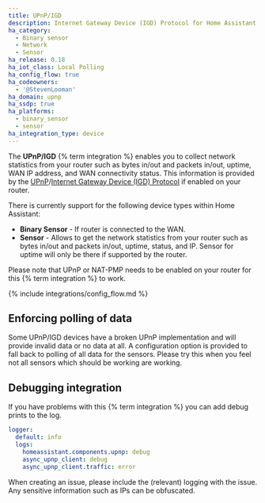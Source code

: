 ```yaml
---
title: UPnP/IGD
description: Internet Gateway Device (IGD) Protocol for Home Assistant.
ha_category:
  - Binary sensor
  - Network
  - Sensor
ha_release: 0.18
ha_iot_class: Local Polling
ha_config_flow: true
ha_codeowners:
  - '@StevenLooman'
ha_domain: upnp
ha_ssdp: true
ha_platforms:
  - binary_sensor
  - sensor
ha_integration_type: device
---
```


The **UPnP/IGD** {% term integration %} enables you to collect network statistics from your router such as bytes in/out and packets in/out, uptime, WAN IP address, and WAN connectivity status. This information is provided by the [UPnP](https://en.wikipedia.org/wiki/Universal_Plug_and_Play)/[Internet Gateway Device (IGD) Protocol](https://en.wikipedia.org/wiki/Internet_Gateway_Device_Protocol) if enabled on your router.

There is currently support for the following device types within Home Assistant:

- **Binary Sensor** - If router is connected to the WAN.
- **Sensor** - Allows to get the network statistics from your router such as bytes in/out and packets in/out, uptime, status, and IP. Sensor for uptime will only be there if supported by the router.

Please note that UPnP or NAT-PMP needs to be enabled on your router for this {% term integration %} to work.

{% include integrations/config_flow.md %}

## Enforcing polling of data

Some UPnP/IGD devices have a broken UPnP implementation and will provide invalid data or no data at all. A configuration option is provided to fall back to polling of all data for the sensors. Please try this when you feel not all sensors which should be working are working.

## Debugging integration

If you have problems with this {% term integration %} you can add debug prints to the log.

```yaml
logger:
  default: info
  logs:
    homeassistant.components.upnp: debug
    async_upnp_client: debug
    async_upnp_client.traffic: error
```

When creating an issue, please include the (relevant) logging with the issue. Any sensitive information such as IPs can be obfuscated.
